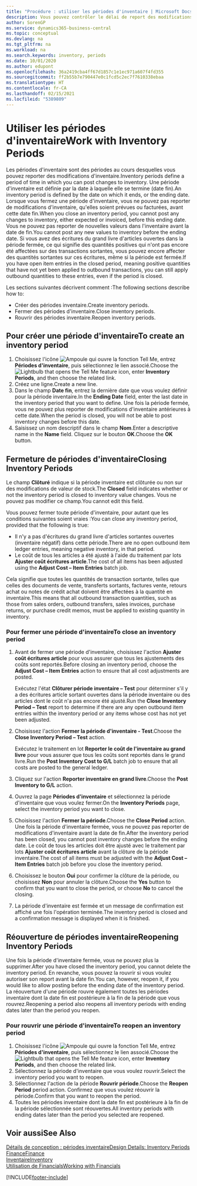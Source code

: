```yaml
---
title: "Procédure : utiliser les périodes d'inventaire | Microsoft Docs"
description: Vous pouvez contrôler le délai de report des modifications de l'inventaire en définissant des périodes d'inventaire.
author: SorenGP
ms.service: dynamics365-business-central
ms.topic: conceptual
ms.devlang: na
ms.tgt_pltfrm: na
ms.workload: na
ms.search.keywords: inventory, periods
ms.date: 10/01/2020
ms.author: edupont
ms.openlocfilehash: 36a2419cba4ff67d1857c1e1ec971a607f4fd355
ms.sourcegitcommit: ff2b55b7e790447e0c1fcd5c2ec7f7610338ebaa
ms.translationtype: HT
ms.contentlocale: fr-CA
ms.lasthandoff: 02/15/2021
ms.locfileid: "5389809"
---
```

# <a name="work-with-inventory-periods"></a><span data-ttu-id="edbc3-103">Utiliser les périodes d'inventaire</span><span class="sxs-lookup"><span data-stu-id="edbc3-103">Work with Inventory Periods</span></span>
<span data-ttu-id="edbc3-104">Les périodes d'inventaire sont des périodes au cours desquelles vous pouvez reporter des modifications d'inventaire.</span><span class="sxs-lookup"><span data-stu-id="edbc3-104">Inventory periods define a period of time in which you can post changes to inventory.</span></span> <span data-ttu-id="edbc3-105">Une période d'inventaire est définie par la date à laquelle elle se termine (date fin).</span><span class="sxs-lookup"><span data-stu-id="edbc3-105">An inventory period is defined by the date on which it ends, or the ending date.</span></span> <span data-ttu-id="edbc3-106">Lorsque vous fermez une période d'inventaire, vous ne pouvez pas reporter de modifications d'inventaire, qu'elles soient prévues ou facturées, avant cette date fin.</span><span class="sxs-lookup"><span data-stu-id="edbc3-106">When you close an inventory period, you cannot post any changes to inventory, either expected or invoiced, before this ending date.</span></span> <span data-ttu-id="edbc3-107">Vous ne pouvez pas reporter de nouvelles valeurs dans l'inventaire avant la date de fin.</span><span class="sxs-lookup"><span data-stu-id="edbc3-107">You cannot post any new values to inventory before the ending date.</span></span> <span data-ttu-id="edbc3-108">Si vous avez des écritures du grand livre d'articles ouvertes dans la période fermée, ce qui signifie des quantités positives qui n'ont pas encore été affectées sur des transactions sortantes, vous pouvez encore affecter des quantités sortantes sur ces écritures, même si la période est fermée.</span><span class="sxs-lookup"><span data-stu-id="edbc3-108">If you have open item entries in the closed period, meaning positive quantities that have not yet been applied to outbound transactions, you can still apply outbound quantities to these entries, even if the period is closed.</span></span>  

<span data-ttu-id="edbc3-109">Les sections suivantes décrivent comment :</span><span class="sxs-lookup"><span data-stu-id="edbc3-109">The following sections describe how to:</span></span>

* <span data-ttu-id="edbc3-110">Créer des périodes inventaire.</span><span class="sxs-lookup"><span data-stu-id="edbc3-110">Create inventory periods.</span></span>  
* <span data-ttu-id="edbc3-111">Fermer des périodes d'inventaire.</span><span class="sxs-lookup"><span data-stu-id="edbc3-111">Close inventory periods.</span></span>  
* <span data-ttu-id="edbc3-112">Rouvrir des périodes inventaire.</span><span class="sxs-lookup"><span data-stu-id="edbc3-112">Reopen inventory periods.</span></span>  

## <a name="to-create-an-inventory-period"></a><span data-ttu-id="edbc3-113">Pour créer une période d'inventaire</span><span class="sxs-lookup"><span data-stu-id="edbc3-113">To create an inventory period</span></span>  
1. <span data-ttu-id="edbc3-114">Choisissez l'icône ![Ampoule qui ouvre la fonction Tell Me](media/ui-search/search_small.png "Dites-moi ce que vous voulez faire"), entrez **Périodes d'inventaire**, puis sélectionnez le lien associé.</span><span class="sxs-lookup"><span data-stu-id="edbc3-114">Choose the ![Lightbulb that opens the Tell Me feature](media/ui-search/search_small.png "Tell me what you want to do") icon, enter **Inventory Periods**, and then choose the related link.</span></span>  
2. <span data-ttu-id="edbc3-115">Créez une ligne.</span><span class="sxs-lookup"><span data-stu-id="edbc3-115">Create a new line.</span></span>  
3. <span data-ttu-id="edbc3-116">Dans le champ **Date fin**, entrez la dernière date que vous voulez définir pour la période inventaire.</span><span class="sxs-lookup"><span data-stu-id="edbc3-116">In the **Ending Date** field, enter the last date in the inventory period that you want to define.</span></span> <span data-ttu-id="edbc3-117">Une fois la période fermée, vous ne pouvez plus reporter de modifications d'inventaire antérieures à cette date.</span><span class="sxs-lookup"><span data-stu-id="edbc3-117">When the period is closed, you will not be able to post inventory changes before this date.</span></span>  
4. <span data-ttu-id="edbc3-118">Saisissez un nom descriptif dans le champ **Nom**.</span><span class="sxs-lookup"><span data-stu-id="edbc3-118">Enter a descriptive name in the **Name** field.</span></span> <span data-ttu-id="edbc3-119">Cliquez sur le bouton **OK**.</span><span class="sxs-lookup"><span data-stu-id="edbc3-119">Choose the **OK** button.</span></span>  

## <a name="closing-inventory-periods"></a><span data-ttu-id="edbc3-120">Fermeture de périodes d'inventaire</span><span class="sxs-lookup"><span data-stu-id="edbc3-120">Closing Inventory Periods</span></span>  
<span data-ttu-id="edbc3-121">Le champ **Clôturé** indique si la période inventaire est clôturée ou non sur des modifications de valeur de stock.</span><span class="sxs-lookup"><span data-stu-id="edbc3-121">The **Closed** field indicates whether or not the inventory period is closed to inventory value changes.</span></span> <span data-ttu-id="edbc3-122">Vous ne pouvez pas modifier ce champ.</span><span class="sxs-lookup"><span data-stu-id="edbc3-122">You cannot edit this field.</span></span>  

<span data-ttu-id="edbc3-123">Vous pouvez fermer toute période d'inventaire, pour autant que les conditions suivantes soient vraies :</span><span class="sxs-lookup"><span data-stu-id="edbc3-123">You can close any inventory period, provided that the following is true:</span></span>  

* <span data-ttu-id="edbc3-124">Il n'y a pas d'écritures du grand livre d'articles sortantes ouvertes (inventaire négatif) dans cette période.</span><span class="sxs-lookup"><span data-stu-id="edbc3-124">There are no open outbound item ledger entries, meaning negative inventory, in that period.</span></span>  
* <span data-ttu-id="edbc3-125">Le coût de tous les articles a été ajusté à l'aide du traitement par lots **Ajuster coût écritures article**.</span><span class="sxs-lookup"><span data-stu-id="edbc3-125">The cost of all items has been adjusted using the **Adjust Cost – Item Entries** batch job.</span></span>  

<span data-ttu-id="edbc3-126">Cela signifie que toutes les quantités de transaction sortante, telles que celles des documents de vente, transferts sortants, factures vente, retours achat ou notes de crédit achat doivent être affectées à la quantité en inventaire.</span><span class="sxs-lookup"><span data-stu-id="edbc3-126">This means that all outbound transaction quantities, such as those from sales orders, outbound transfers, sales invoices, purchase returns, or purchase credit memos, must be applied to existing quantity in inventory.</span></span>  

### <a name="to-close-an-inventory-period"></a><span data-ttu-id="edbc3-127">Pour fermer une période d'inventaire</span><span class="sxs-lookup"><span data-stu-id="edbc3-127">To close an inventory period</span></span>  
1. <span data-ttu-id="edbc3-128">Avant de fermer une période d'inventaire, choisissez l'action **Ajuster coût écritures article** pour vous assurer que tous les ajustements des coûts sont reportés.</span><span class="sxs-lookup"><span data-stu-id="edbc3-128">Before closing an inventory period, choose the **Adjust Cost – Item Entries** action to ensure that all cost adjustments are posted.</span></span>

     <span data-ttu-id="edbc3-129">Exécutez l'état **Clôturer période inventaire – Test** pour déterminer s'il y a des écritures article sortant ouvertes dans la période inventaire ou des articles dont le coût n'a pas encore été ajusté.</span><span class="sxs-lookup"><span data-stu-id="edbc3-129">Run the **Close Inventory Period – Test** report to determine if there are any open outbound item entries within the inventory period or any items whose cost has not yet been adjusted.</span></span>  
2. <span data-ttu-id="edbc3-130">Choisissez l'action **Fermer la période d'inventaire - Test**.</span><span class="sxs-lookup"><span data-stu-id="edbc3-130">Choose the **Close Inventory Period – Test** action.</span></span>  

     <span data-ttu-id="edbc3-131">Exécutez le traitement en lot **Reporter le coût de l'inventaire au grand livre** pour vous assurer que tous les coûts sont reportés dans le grand livre.</span><span class="sxs-lookup"><span data-stu-id="edbc3-131">Run the **Post Inventory Cost to G/L** batch job to ensure that all costs are posted to the general ledger.</span></span>  
3. <span data-ttu-id="edbc3-132">Cliquez sur l'action **Reporter inventaire en grand livre**.</span><span class="sxs-lookup"><span data-stu-id="edbc3-132">Choose the **Post Inventory to G/L** action.</span></span>  
4. <span data-ttu-id="edbc3-133">Ouvrez la page **Périodes d'inventaire** et sélectionnez la période d'inventaire que vous voulez fermer.</span><span class="sxs-lookup"><span data-stu-id="edbc3-133">On the **Inventory Periods** page, select the inventory period you want to close.</span></span>  
5. <span data-ttu-id="edbc3-134">Choisissez l'action **Fermer la période**.</span><span class="sxs-lookup"><span data-stu-id="edbc3-134">Choose the **Close Period** action.</span></span> <span data-ttu-id="edbc3-135">Une fois la période d'inventaire fermée, vous ne pouvez pas reporter de modifications d'inventaire avant la date de fin.</span><span class="sxs-lookup"><span data-stu-id="edbc3-135">After the inventory period has been closed, you cannot post inventory changes before the ending date.</span></span> <span data-ttu-id="edbc3-136">Le coût de tous les articles doit être ajusté avec le traitement par lots **Ajuster coût écritures article** avant la clôture de la période inventaire.</span><span class="sxs-lookup"><span data-stu-id="edbc3-136">The cost of all items must be adjusted with the **Adjust Cost – Item Entries** batch job before you close the inventory period.</span></span>  
6. <span data-ttu-id="edbc3-137">Choisissez le bouton **Oui** pour confirmer la clôture de la période, ou choisissez **Non** pour annuler la clôture.</span><span class="sxs-lookup"><span data-stu-id="edbc3-137">Choose the **Yes** button to confirm that you want to close the period, or choose **No** to cancel the closing.</span></span>  
7. <span data-ttu-id="edbc3-138">La période d'inventaire est fermée et un message de confirmation est affiché une fois l'opération terminée.</span><span class="sxs-lookup"><span data-stu-id="edbc3-138">The inventory period is closed and a confirmation message is displayed when it is finished.</span></span>  

## <a name="reopening-inventory-periods"></a><span data-ttu-id="edbc3-139">Réouverture de périodes inventaire</span><span class="sxs-lookup"><span data-stu-id="edbc3-139">Reopening Inventory Periods</span></span>  
<span data-ttu-id="edbc3-140">Une fois la période d'inventaire fermée, vous ne pouvez plus la supprimer.</span><span class="sxs-lookup"><span data-stu-id="edbc3-140">After you have closed the inventory period, you cannot delete the inventory period.</span></span> <span data-ttu-id="edbc3-141">En revanche, vous pouvez la rouvrir si vous voulez autoriser son report avant la date fin.</span><span class="sxs-lookup"><span data-stu-id="edbc3-141">You can, however, reopen it, if you would like to allow posting before the ending date of the inventory period.</span></span> <span data-ttu-id="edbc3-142">La réouverture d'une période rouvre également toutes les périodes inventaire dont la date fin est postérieure à la fin de la période que vous rouvrez.</span><span class="sxs-lookup"><span data-stu-id="edbc3-142">Reopening a period also reopens all inventory periods with ending dates later than the period you reopen.</span></span>  

### <a name="to-reopen-an-inventory-period"></a><span data-ttu-id="edbc3-143">Pour rouvrir une période d'inventaire</span><span class="sxs-lookup"><span data-stu-id="edbc3-143">To reopen an inventory period</span></span>  
1. <span data-ttu-id="edbc3-144">Choisissez l'icône ![Ampoule qui ouvre la fonction Tell Me](media/ui-search/search_small.png "Dites-moi ce que vous voulez faire"), entrez **Périodes d'inventaire**, puis sélectionnez le lien associé.</span><span class="sxs-lookup"><span data-stu-id="edbc3-144">Choose the ![Lightbulb that opens the Tell Me feature](media/ui-search/search_small.png "Tell me what you want to do") icon, enter **Inventory Periods**, and then choose the related link.</span></span>  
2. <span data-ttu-id="edbc3-145">Sélectionnez la période d'inventaire que vous voulez rouvrir.</span><span class="sxs-lookup"><span data-stu-id="edbc3-145">Select the inventory period you want to reopen.</span></span>  
3. <span data-ttu-id="edbc3-146">Sélectionnez l'action de la période **Rouvrir période**.</span><span class="sxs-lookup"><span data-stu-id="edbc3-146">Choose the **Reopen Period** period action.</span></span> <span data-ttu-id="edbc3-147">Confirmez que vous voulez réouvrir la période.</span><span class="sxs-lookup"><span data-stu-id="edbc3-147">Confirm that you want to reopen the period.</span></span>  
4. <span data-ttu-id="edbc3-148">Toutes les périodes inventaire dont la date fin est postérieure à la fin de la période sélectionnée sont réouvertes.</span><span class="sxs-lookup"><span data-stu-id="edbc3-148">All inventory periods with ending dates later than the period you selected are reopened.</span></span>  

## <a name="see-also"></a><span data-ttu-id="edbc3-149">Voir aussi</span><span class="sxs-lookup"><span data-stu-id="edbc3-149">See Also</span></span>  
[<span data-ttu-id="edbc3-150">Détails de conception : périodes inventaire</span><span class="sxs-lookup"><span data-stu-id="edbc3-150">Design Details: Inventory Periods</span></span>](design-details-inventory-periods.md)  
[<span data-ttu-id="edbc3-151">Finance</span><span class="sxs-lookup"><span data-stu-id="edbc3-151">Finance</span></span>](finance.md)  
[<span data-ttu-id="edbc3-152">Inventaire</span><span class="sxs-lookup"><span data-stu-id="edbc3-152">Inventory</span></span>](inventory-manage-inventory.md)  
[<span data-ttu-id="edbc3-153">Utilisation de Financials</span><span class="sxs-lookup"><span data-stu-id="edbc3-153">Working with Financials</span></span>](ui-work-product.md)


[!INCLUDE[footer-include](includes/footer-banner.md)]